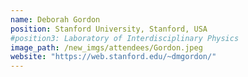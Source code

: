 ```yaml
---
name: Deborah Gordon  
position: Stanford University, Stanford, USA
#position3: Laboratory of Interdisciplinary Physics
image_path: /new_imgs/attendees/Gordon.jpeg
website: "https://web.stanford.edu/~dmgordon/"
---
```

